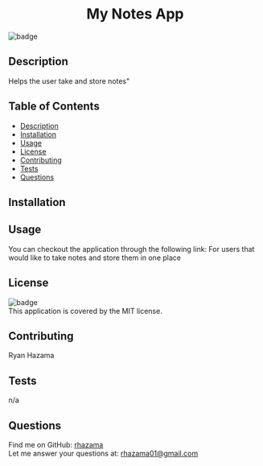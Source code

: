 
<h1 align="center">My Notes App </h1>

![badge](https://img.shields.io/badge/license-MIT-brightgreen)<br />
## Description
Helps the user take and store notes"

## Table of Contents
- [Description](#description)
- [Installation](#installation)
- [Usage](#usage)
- [License](#license)
- [Contributing](#contributing)
- [Tests](#tests)
- [Questions](#questions)
## Installation

## Usage
You can checkout the application through the following link: For users that would like to take notes and store them in one place
## License
![badge](https://img.shields.io/badge/license-MIT-brightgreen)
<br />
This application is covered by the MIT license.
## Contributing
Ryan Hazama
## Tests
n/a
## Questions
Find me on GitHub: [rhazama](https://github.com/rhazama)<br />
Let me answer your questions at: rhazama01@gmail.com<br />
    
